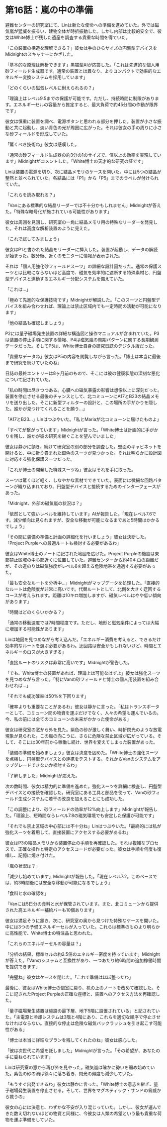 # 第16話：嵐の中の準備

避難センターの研究室にて、Linは新たな使命への準備を進めていた。外では磁気嵐が猛威を振るい、建物全体が時折振動した。しかし内部は比較的安全で、彼女はWhite博士が残した遺産を調査する貴重な時間を得ていた。

「この装置の構造を理解できる？」彼女は手のひらサイズの円盤型デバイスをMidnightのスキャナーにかざした。

「基本的な原理は解析できます」黒猫型AIが応答した。「これは先進的な個人用砂フィールド生成器です。通常の装置とは異なり、よりコンパクトで効率的なエネルギー変換システムを採用しています」

「どのくらいの磁気レベルに耐えられるの？」

「理論上はレベル9.5までの保護が可能です。ただし、持続時間に制限があります。エネルギーセルの容量から推定すると、最大負荷で約45分間の作動が限界です」

彼女は慎重に装置を調べ、電源ボタンと思われる部分を押した。装置が小さな振動と共に起動し、淡い青色の光が周囲に広がった。それは彼女の手の周りに小さな砂フィールドを形成していた。

「驚くべき技術ね」彼女は感嘆した。

「通常の砂フィールド生成器の約3分の1のサイズで、倍以上の効率を実現しています」Midnightがコメントした。「White博士の天才的な研究の証です」

Linは装置の電源を切り、次に結晶メモリのケースを開いた。中には5つの結晶が整然と並べられていた。各結晶には「P1」から「P5」までのラベルが付けられていた。

「これらを読み取れる？」

「Vanにある標準的な結晶リーダーでは不十分かもしれません」Midnightが答えた。「特殊な暗号化が施されている可能性があります」

彼女は周囲を見回し、研究室の一角に結晶メモリ用の特殊なリーダーを発見した。それは高度な解析装置のように見えた。

「これで試してみましょう」

彼女はP1と書かれた結晶をリーダーに挿入した。装置が起動し、データの解読が始まった。数分後、近くのモニターに情報が表示された。

それは「個人用強化砂フィールドスーツ」の詳細な設計図だった。通常の保護スーツとは比較にならないほど高度で、磁気を効率的に遮断する特殊素材と、円盤型デバイスと連動するエネルギー分配システムを備えていた。

「これは...」

「極めて先進的な保護技術です」Midnightが解説した。「このスーツと円盤型デバイスを組み合わせれば、理論上は禁止区域内でも一定時間の活動が可能になります」

「他の結晶も確認しましょう」

P2には量子磁場発生装置の詳細な構造図と操作マニュアルが含まれていた。P3は装置の停止手順に関する情報、P4は磁気嵐の周期パターンに関する長期観測データだった。そしてP5は、White博士自身の研究日誌のデジタル版だった。

「貴重なデータね」彼女はP5の内容を閲覧しながら言った。「博士は本当に最後まで研究を続けていたのね」

日誌の最終エントリーは8ヶ月前のもので、そこには彼の健康状態の深刻な悪化について記されていた。

「私の時間は尽きつつある。心臓への磁気暴露の影響は想像以上に深刻だった。装置を停止させる最後のチャンスとして、北コミューンにA17とB23の結晶メモリを送り出した。そこに新型フィルターの設計と、この場所の手がかりを隠した。誰かが見つけてくれることを願う...」

「A17とB23...」Linはつぶやいた。「私とMariaが北コミューンに届けたものよ」

「すべてが繋がっています」Midnightが言った。「White博士は計画的に手がかりを残し、誰かが彼の研究を継ぐことを望んでいました」

彼女は静かに頷き、続けて研究室の別の部分を調査した。壁面のキャビネットを開けると、中に折り畳まれた銀色のスーツが見つかった。それは明らかに設計図に対応する強化保護スーツだった。

「これが博士の開発した特殊スーツね」彼女はそれを手に取った。

スーツは驚くほど軽く、しなやかな素材でできていた。表面には微細な回路パターンが織り込まれており、円盤型デバイスと接続するためのインターフェースがあった。

「Midnight、外部の磁気嵐の状況は？」

「依然として強いレベルを維持しています」AIが報告した。「現在レベル7.6です。減少傾向は見られますが、安全な移動が可能になるまであと5時間はかかるでしょう」

「その間に装備の準備と計画の詳細化を行いましょう」彼女は決断した。「Project Purpleへの最適ルートも検討する必要があるわ」

彼女はWhite博士のノートに記された地図を広げた。Project Purpleの施設は東部禁止区域の中心部近くに位置していた。避難センターから約40キロの距離だが、その道のりは磁気強度がレベル8を超える危険地帯を通過する必要があった。

「最も安全なルートを分析中...」Midnightがマップデータを処理した。「直接的なルートは危険度が非常に高いです。代替ルートとして、北側を大きく迂回するコースが考えられます。距離は10キロ増加しますが、磁気レベルはやや低い傾向があります」

「時間はどのくらいかかる？」

「通常の移動速度では7時間程度です。ただし、地形と磁気条件によっては大幅に増加する可能性があります」

Linは地図を見つめながら考え込んだ。「エネルギー消費を考えると、できるだけ効率的なルートを選ぶ必要があるわ。迂回路は安全かもしれないけど、時間とエネルギーのロスが大きすぎる」

「直接ルートのリスクは非常に高いです」Midnightが警告した。

「でも、White博士の装置があれば、理論上は可能なはずよ」彼女は強化スーツを見つめながら言った。「特にVanの砂フィールドと博士の個人用装置を組み合わせれば...」

「それでも成功確率は50%を下回ります」

「確率よりも重要なことがあるわ」彼女は静かに言った。「私はトランスポーターとして、コミューン間の物資を運ぶだけでなく、人々の希望も運んでいるの。今、私の前には全てのコミューンの未来がかかった使命がある」

彼女は研究室の窓から外を見た。紫色の砂が激しく舞い、時折閃光のような放電現象が見られた。この嵐の向こうに、さらに危険な禁止区域が広がっている。そして、そこには30年前から稼働し続け、世界を変えてしまった装置があった。

「装備の準備を始めましょう」彼女は決意を固めた。「White博士の強化スーツを点検し、円盤型デバイスとの連携をテストする。それからVanのシステムをアップグレードできないか検討するわ」

「了解しました」Midnightが応えた。

次の数時間、彼女は精力的に準備を進めた。強化スーツを詳細に検査し、円盤型デバイスとの接続を確認した。研究室にある工具と部品を使って、Vanの砂フィールド生成システムに若干の改良を加えることにも成功した。

「この調整により、砂フィールドの効率が12%向上します」Midnightが報告した。「理論上、短時間ならレベル7.8の磁気環境でも安定した保護が可能です」

「それでも禁止区域の中心部には不十分ね」Linはつぶやいた。「最終的には私が強化スーツを着用して、直接装置にアクセスする必要があるわ」

彼女はP3の結晶メモリから装置停止の手順を再確認した。それは複雑なプロセスで、正確な操作と特定のアクセスコードが必要だった。彼女は手順を何度も復唱し、記憶に焼き付けた。

「嵐の状況は？」

「減少し始めています」Midnightが報告した。「現在レベル7.2。このペースでは、約3時間後には安全な移動が可能になるでしょう」

「食料と水の確認を」

「Vanには5日分の食料と水が保管されています。また、北コミューンから提供された高エネルギー補給バーも10個あります」

彼女は満足そうに頷き、次に、研究室の奥から見つけた特殊なケースを開いた。中には3つの予備エネルギーセルが入っていた。これらは標準のものより明らかに高性能で、White博士の特注品と思われた。

「これらのエネルギーセルの容量は？」

「分析の結果、標準セルの約2.5倍のエネルギー密度を持っています」Midnightが答えた。「Vanのシステムと互換性があり、一つあたり約6時間の追加稼働時間を提供できます」

「完璧ね」彼女はケースを閉じた。「これで準備はほぼ整ったわ」

最後に、彼女はWhite博士の個室に戻り、机の上のノートを改めて確認した。そこに記されたProject Purpleの正確な座標と、装置へのアクセス方法を再確認した。

「量子磁場発生装置は施設の最下層、地下5階に設置されている」と記されていた。「主電源と冷却システムは3階と4階にあり、これらを適切な順序で停止させなければならない。直接的な停止は危険な磁気バックラッシュを引き起こす可能性がある」

「博士は本当に詳細なプランを残してくれたのね」彼女は感心した。

「彼は次世代に希望を託しました」Midnightが言った。「その希望が、あなたの手に委ねられています」

Linは研究室の窓から再び外を見やった。磁気嵐は確かに勢いを弱め始めていた。紫色の砂の渦は徐々に落ち着き、閃光の頻度も減少していた。

「もうすぐ出発できるわ」彼女は静かに言った。「White博士の意志を継ぎ、量子磁場発生装置を停止させる。そして、世界をマグネティック・サンドの脅威から救うの」

彼女の心には決意と、わずかな不安が入り混じっていた。しかし、彼女が運んできた数え切れないほどの物資と同様に、今彼女は人類の希望という最も貴重な荷物を運ぶ準備をしていた。
